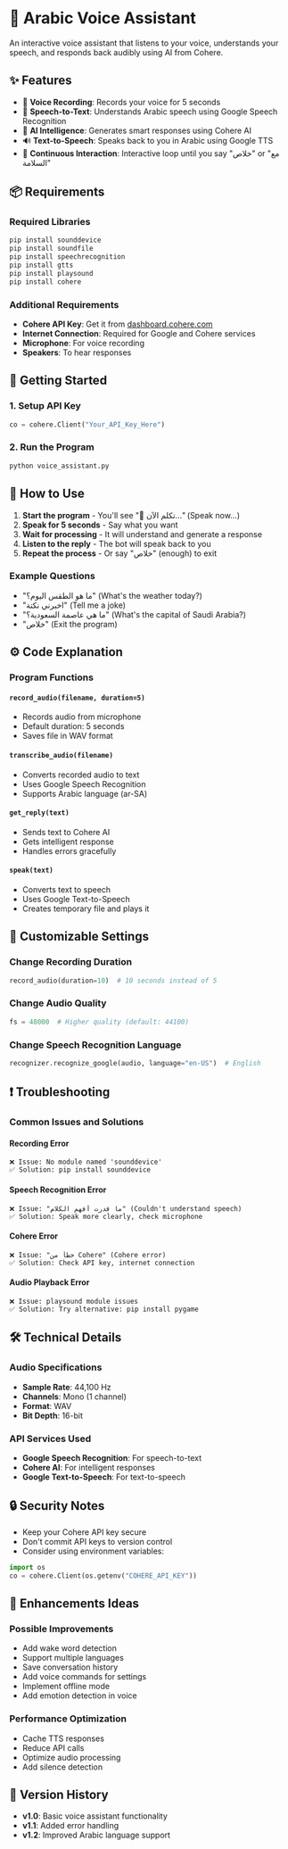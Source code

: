 # 🤖 Arabic Voice Assistant

An interactive voice assistant that listens to your voice, understands your speech, and responds back audibly using AI from Cohere.

## ✨ Features

- 🎤 **Voice Recording**: Records your voice for 5 seconds
- 🧠 **Speech-to-Text**: Understands Arabic speech using Google Speech Recognition
- 🤖 **AI Intelligence**: Generates smart responses using Cohere AI
- 🔊 **Text-to-Speech**: Speaks back to you in Arabic using Google TTS
- 🔄 **Continuous Interaction**: Interactive loop until you say "خلاص" or "مع السلامة"

## 📦 Requirements

### Required Libraries

```bash
pip install sounddevice
pip install soundfile
pip install speechrecognition
pip install gtts
pip install playsound
pip install cohere
```

### Additional Requirements

- **Cohere API Key**: Get it from [dashboard.cohere.com](https://dashboard.cohere.com/api-keys)
- **Internet Connection**: Required for Google and Cohere services
- **Microphone**: For voice recording
- **Speakers**: To hear responses

## 🚀 Getting Started

### 1. Setup API Key

```python
co = cohere.Client("Your_API_Key_Here")
```

### 2. Run the Program

```bash
python voice_assistant.py
```

## 📝 How to Use

1. **Start the program** - You'll see "🎤 تكلم الآن..." (Speak now...)
2. **Speak for 5 seconds** - Say what you want
3. **Wait for processing** - It will understand and generate a response
4. **Listen to the reply** - The bot will speak back to you
5. **Repeat the process** - Or say "خلاص" (enough) to exit

### Example Questions

- "ما هو الطقس اليوم؟" (What's the weather today?)
- "اخبرني نكتة" (Tell me a joke)
- "ما هي عاصمة السعودية؟" (What's the capital of Saudi Arabia?)
- "خلاص" (Exit the program)

## ⚙️ Code Explanation

### Program Functions

#### `record_audio(filename, duration=5)`
- Records audio from microphone
- Default duration: 5 seconds
- Saves file in WAV format

#### `transcribe_audio(filename)`
- Converts recorded audio to text
- Uses Google Speech Recognition
- Supports Arabic language (ar-SA)

#### `get_reply(text)`
- Sends text to Cohere AI
- Gets intelligent response
- Handles errors gracefully

#### `speak(text)`
- Converts text to speech
- Uses Google Text-to-Speech
- Creates temporary file and plays it

## 🔧 Customizable Settings

### Change Recording Duration
```python
record_audio(duration=10)  # 10 seconds instead of 5
```

### Change Audio Quality
```python
fs = 48000  # Higher quality (default: 44100)
```

### Change Speech Recognition Language
```python
recognizer.recognize_google(audio, language="en-US")  # English
```

## ❗ Troubleshooting

### Common Issues and Solutions

#### Recording Error
```
❌ Issue: No module named 'sounddevice'
✅ Solution: pip install sounddevice
```

#### Speech Recognition Error
```
❌ Issue: "ما قدرت أفهم الكلام" (Couldn't understand speech)
✅ Solution: Speak more clearly, check microphone
```

#### Cohere Error
```
❌ Issue: "خطأ من Cohere" (Cohere error)
✅ Solution: Check API key, internet connection
```

#### Audio Playback Error
```
❌ Issue: playsound module issues
✅ Solution: Try alternative: pip install pygame
```

## 🛠️ Technical Details

### Audio Specifications
- **Sample Rate**: 44,100 Hz
- **Channels**: Mono (1 channel)
- **Format**: WAV
- **Bit Depth**: 16-bit

### API Services Used
- **Google Speech Recognition**: For speech-to-text
- **Cohere AI**: For intelligent responses
- **Google Text-to-Speech**: For text-to-speech

## 🔒 Security Notes

- Keep your Cohere API key secure
- Don't commit API keys to version control
- Consider using environment variables:

```python
import os
co = cohere.Client(os.getenv("COHERE_API_KEY"))
```

## 🚀 Enhancements Ideas

### Possible Improvements
- Add wake word detection
- Support multiple languages
- Save conversation history
- Add voice commands for settings
- Implement offline mode
- Add emotion detection in voice

### Performance Optimization
- Cache TTS responses
- Reduce API calls
- Optimize audio processing
- Add silence detection

## 🔄 Version History

- **v1.0**: Basic voice assistant functionality
- **v1.1**: Added error handling
- **v1.2**: Improved Arabic language support

